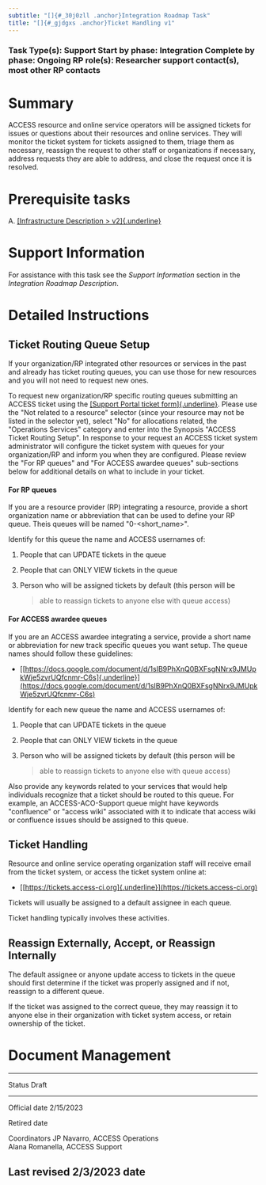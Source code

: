 ```yaml
---
subtitle: "[]{#_30j0zll .anchor}Integration Roadmap Task"
title: "[]{#_gjdgxs .anchor}Ticket Handling v1"
---
```


### Task Type(s): Support Start by phase: Integration Complete by phase: Ongoing RP role(s): Researcher support contact(s), most other RP contacts

# Summary

ACCESS resource and online service operators will be assigned tickets
for issues or questions about their resources and online services. They
will monitor the ticket system for tickets assigned to them, triage them
as necessary, reassign the request to other staff or organizations if
necessary, address requests they are able to address, and close the
request once it is resolved.

# Prerequisite tasks

A.  [[Infrastructure Description
    > v2]{.underline}](https://docs.google.com/document/d/17vqEoF5lM_eZwBCzkjGwcqkMCiKAOpmfCJWJTGsE42k/edit?usp=share_link)

# Support Information

For assistance with this task see the *Support Information* section in
the *Integration Roadmap Description*.

# Detailed Instructions

## Ticket Routing Queue Setup

If your organization/RP integrated other resources or services in the
past and already has ticket routing queues, you can use those for new
resources and you will not need to request new ones.

To request new organization/RP specific routing queues submitting an
ACCESS ticket using the [[Support Portal ticket
form]{.underline}](https://support.access-ci.org/open-a-ticket). Please
use the "Not related to a resource" selector (since your resource may
not be listed in the selector yet), select "No" for allocations related,
the "Operations Services" category and enter into the Synopsis "ACCESS
Ticket Routing Setup". In response to your request an ACCESS ticket
system administrator will configure the ticket system with queues for
your organization/RP and inform you when they are configured. Please
review the "For RP queues" and "For ACCESS awardee queues" sub-sections
below for additional details on what to include in your ticket.

#### For RP queues

If you are a resource provider (RP) integrating a resource, provide a
short organization name or abbreviation that can be used to define your
RP queue. Theis queues will be named "0-\<short_name\>".

Identify for this queue the name and ACCESS usernames of:

1.  People that can UPDATE tickets in the queue

2.  People that can ONLY VIEW tickets in the queue

3.  Person who will be assigned tickets by default (this person will be
    > able to reassign tickets to anyone else with queue access)

#### For ACCESS awardee queues

If you are an ACCESS awardee integrating a service, provide a short name
or abbreviation for new track specific queues you want setup. The queue
names should follow these guidelines:

-   [[https://docs.google.com/document/d/1sIB9PhXnQ0BXFsgNNrx9JMUpkWje5zvrUQfcnmr-C6s]{.underline}](https://docs.google.com/document/d/1sIB9PhXnQ0BXFsgNNrx9JMUpkWje5zvrUQfcnmr-C6s)

Identify for each new queue the name and ACCESS usernames of:

1.  People that can UPDATE tickets in the queue

2.  People that can ONLY VIEW tickets in the queue

3.  Person who will be assigned tickets by default (this person will be
    > able to reassign tickets to anyone else with queue access)

Also provide any keywords related to your services that would help
individuals recognize that a ticket should be routed to this queue. For
example, an ACCESS-ACO-Support queue might have keywords "confluence" or
"access wiki" associated with it to indicate that access wiki or
confluence issues should be assigned to this queue.

## Ticket Handling

Resource and online service operating organization staff will receive
email from the ticket system, or access the ticket system online at:

-   [[https://tickets.access-ci.org]{.underline}](https://tickets.access-ci.org)

Tickets will usually be assigned to a default assignee in each queue.

Ticket handling typically involves these activities.

## Reassign Externally, Accept, or Reassign Internally

The default assignee or anyone update access to tickets in the queue
should first determine if the ticket was properly assigned and if not,
reassign to a different queue.

If the ticket was assigned to the correct queue, they may reassign it to
anyone else in their organization with ticket system access, or retain
ownership of the ticket.

# Document Management

  -----------------------------------------------------------------------
  Status           Draft
  ---------------- ------------------------------------------------------
  Official date    2/15/2023

  Retired date     

  Coordinators     JP Navarro, ACCESS Operations\
                   Alana Romanella, ACCESS Support

  Last revised     2/3/2023
  date             
  -----------------------------------------------------------------------
